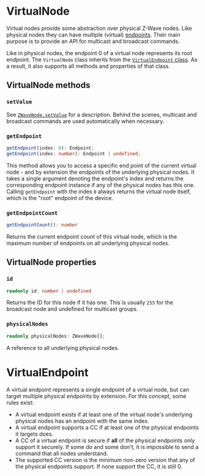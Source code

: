 # VirtualNode

Virtual nodes provide some abstraction over physical Z-Wave nodes. Like physical nodes they can have multiple (virtual) [endpoints](#VirtualEndpoint). Their main purpose is to provide an API for multicast and broadcast commands.

Like in physical nodes, the endpoint 0 of a virtual node represents its root endpoint. The `VirtualNode` class inherits from the [`VirtualEndpoint` class](#VirtualEndpoint). As a result, it also supports all methods and properties of that class.

## VirtualNode methods

### `setValue`

See [`ZWaveNode.setValue`](api/node.md#setValue) for a description. Behind the scenes, multicast and broadcast commands are used automatically when necessary.

### `getEndpoint`

```ts
getEndpoint(index: 0): Endpoint;
getEndpoint(index: number): Endpoint | undefined;
```

This method allows you to access a specific end point of the current virtual node - and by extension the endpoints of the underlying physical nodes. It takes a single argument denoting the endpoint's index and returns the corresponding endpoint instance if any of the physical nodes has this one. Calling `getEndpoint` with the index `0` always returns the virtual node itself, which is the "root" endpoint of the device.

### `getEndpointCount`

```ts
getEndpointCount(): number
```

Returns the current endpoint count of this virtual node, which is the maximum number of endpoints on all underlying physical nodes.

## VirtualNode properties

### `id`

```ts
readonly id: number | undefined
```

Returns the ID for this node if it has one. This is usually `255` for the broadcast node and undefined for multicast groups.

### `physicalNodes`

```ts
readonly physicalNodes: ZWaveNode[];
```

A reference to all underlying physical nodes.

# VirtualEndpoint

A virtual endpoint represents a single endpoint of a virtual node, but can target multiple physical endpoints by extension. For this concept, some rules exist:

-   A virtual endpoint exists if at least one of the virtual node's underlying physical nodes has an endpoint with the same index.
-   A virtual endpoint supports a CC if at least one of the physical endpoints it targets does.
-   A CC of a virtual endpoint is secure if **all** of the physical endpoints only support it securely. If some do and some don't, it is impossible to send a command that all nodes understand.
-   The supported CC version is the minimum non-zero version that any of the physical endpoints support. If none support the CC, it is still 0.

<!-- TODO: methods and properties -->
